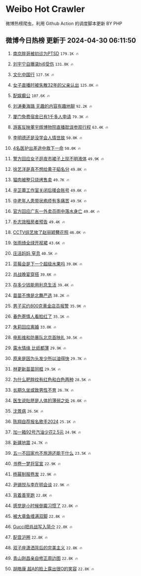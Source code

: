 # Weibo Hot Crawler 



微博热榜爬虫，利用 Github Action 的调度脚本更新 BY PHP 


## 微博今日热榜 更新于 2024-04-30 06:11:50 
1. [南京胖哥被初诊为PTSD](https://s.weibo.com/weibo?q=%23%E5%8D%97%E4%BA%AC%E8%83%96%E5%93%A5%E8%A2%AB%E5%88%9D%E8%AF%8A%E4%B8%BAPTSD%23&t=31&band_rank=1&Refer=top) `179.1K 🔥` 

1. [刘宇宁自曝录hi6受伤](https://s.weibo.com/weibo?q=%23%E5%88%98%E5%AE%87%E5%AE%81%E8%87%AA%E6%9B%9D%E5%BD%95hi6%E5%8F%97%E4%BC%A4%23&t=31&band_rank=2&Refer=top) `131.8K 🔥` 

1. [文化中国行](https://s.weibo.com/weibo?q=%23%E6%96%87%E5%8C%96%E4%B8%AD%E5%9B%BD%E8%A1%8C%23&t=31&band_rank=3&Refer=top) `127.5K 🔥` 

1. [女子直播时被失散32年的父亲认出](https://s.weibo.com/weibo?q=%23%E5%A5%B3%E5%AD%90%E7%9B%B4%E6%92%AD%E6%97%B6%E8%A2%AB%E5%A4%B1%E6%95%A332%E5%B9%B4%E7%9A%84%E7%88%B6%E4%BA%B2%E8%AE%A4%E5%87%BA%23&t=31&band_rank=4&Refer=top) `125.0K 🔥` 

1. [配娱癫公](https://s.weibo.com/weibo?q=%23%E9%85%8D%E5%A8%B1%E7%99%AB%E5%85%AC%23&t=31&band_rank=5&Refer=top) `107.6K 🔥` 

1. [刘涛秦海璐 无趣的内容有趣地聊](https://s.weibo.com/weibo?q=%E5%88%98%E6%B6%9B%E7%A7%A6%E6%B5%B7%E7%92%90%20%E6%97%A0%E8%B6%A3%E7%9A%84%E5%86%85%E5%AE%B9%E6%9C%89%E8%B6%A3%E5%9C%B0%E8%81%8A&t=31&band_rank=6&Refer=top) `92.2K 🔥` 

1. [厦门免费宿舍已有1千多人申请](https://s.weibo.com/weibo?q=%23%E5%8E%A6%E9%97%A8%E5%85%8D%E8%B4%B9%E5%AE%BF%E8%88%8D%E5%B7%B2%E6%9C%891%E5%8D%83%E5%A4%9A%E4%BA%BA%E7%94%B3%E8%AF%B7%23&t=31&band_rank=7&Refer=top) `79.3K 🔥` 

1. [游客反映董宇辉博物院直播耽误参观行程](https://s.weibo.com/weibo?q=%23%E6%B8%B8%E5%AE%A2%E5%8F%8D%E6%98%A0%E8%91%A3%E5%AE%87%E8%BE%89%E5%8D%9A%E7%89%A9%E9%99%A2%E7%9B%B4%E6%92%AD%E8%80%BD%E8%AF%AF%E5%8F%82%E8%A7%82%E8%A1%8C%E7%A8%8B%23&t=31&band_rank=8&Refer=top) `63.4K 🔥` 

1. [李明德还是没学会人情世故](https://s.weibo.com/weibo?q=%23%E6%9D%8E%E6%98%8E%E5%BE%B7%E8%BF%98%E6%98%AF%E6%B2%A1%E5%AD%A6%E4%BC%9A%E4%BA%BA%E6%83%85%E4%B8%96%E6%95%85%23&t=31&band_rank=9&Refer=top) `50.0K 🔥` 

1. [4名医护出差途中救下一命](https://s.weibo.com/weibo?q=%234%E5%90%8D%E5%8C%BB%E6%8A%A4%E5%87%BA%E5%B7%AE%E9%80%94%E4%B8%AD%E6%95%91%E4%B8%8B%E4%B8%80%E5%91%BD%23&t=31&band_rank=10&Refer=top) `50.0K 🔥` 

1. [警方回应女子逛夜市裙子上现不明液体](https://s.weibo.com/weibo?q=%23%E8%AD%A6%E6%96%B9%E5%9B%9E%E5%BA%94%E5%A5%B3%E5%AD%90%E9%80%9B%E5%A4%9C%E5%B8%82%E8%A3%99%E5%AD%90%E4%B8%8A%E7%8E%B0%E4%B8%8D%E6%98%8E%E6%B6%B2%E4%BD%93%23&t=31&band_rank=11&Refer=top) `49.9K 🔥` 

1. [徐艺洋是真不想给黄子韬名分](https://s.weibo.com/weibo?q=%E5%BE%90%E8%89%BA%E6%B4%8B%E6%98%AF%E7%9C%9F%E4%B8%8D%E6%83%B3%E7%BB%99%E9%BB%84%E5%AD%90%E9%9F%AC%E5%90%8D%E5%88%86&t=31&band_rank=12&Refer=top) `49.8K 🔥` 

1. [猫肉被整只烧烤售卖](https://s.weibo.com/weibo?q=%23%E7%8C%AB%E8%82%89%E8%A2%AB%E6%95%B4%E5%8F%AA%E7%83%A7%E7%83%A4%E5%94%AE%E5%8D%96%23&t=31&band_rank=13&Refer=top) `49.7K 🔥` 

1. [辛芷蕾工作室关闭后援会账号](https://s.weibo.com/weibo?q=%23%E8%BE%9B%E8%8A%B7%E8%95%BE%E5%B7%A5%E4%BD%9C%E5%AE%A4%E5%85%B3%E9%97%AD%E5%90%8E%E6%8F%B4%E4%BC%9A%E8%B4%A6%E5%8F%B7%23&t=31&band_rank=14&Refer=top) `49.6K 🔥` 

1. [中老年人患带状疱疹有多痛苦](https://s.weibo.com/weibo?q=%23%E4%B8%AD%E8%80%81%E5%B9%B4%E4%BA%BA%E6%82%A3%E5%B8%A6%E7%8A%B6%E7%96%B1%E7%96%B9%E6%9C%89%E5%A4%9A%E7%97%9B%E8%8B%A6%23&t=31&band_rank=15&Refer=top) `49.5K 🔥` 

1. [官方回应广东一外卖员雨中落水身亡](https://s.weibo.com/weibo?q=%23%E5%AE%98%E6%96%B9%E5%9B%9E%E5%BA%94%E5%B9%BF%E4%B8%9C%E4%B8%80%E5%A4%96%E5%8D%96%E5%91%98%E9%9B%A8%E4%B8%AD%E8%90%BD%E6%B0%B4%E8%BA%AB%E4%BA%A1%23&t=31&band_rank=16&Refer=top) `49.4K 🔥` 

1. [朴志效租房者预告](https://s.weibo.com/weibo?q=%E6%9C%B4%E5%BF%97%E6%95%88%E7%A7%9F%E6%88%BF%E8%80%85%E9%A2%84%E5%91%8A&t=31&band_rank=17&Refer=top) `49.4K 🔥` 

1. [CCTV综艺放了赵丽颖簪花照](https://s.weibo.com/weibo?q=%23CCTV%E7%BB%BC%E8%89%BA%E6%94%BE%E4%BA%86%E8%B5%B5%E4%B8%BD%E9%A2%96%E7%B0%AA%E8%8A%B1%E7%85%A7%23&t=31&band_rank=18&Refer=top) `46.0K 🔥` 

1. [张雨绮全绿开衩裙](https://s.weibo.com/weibo?q=%23%E5%BC%A0%E9%9B%A8%E7%BB%AE%E5%85%A8%E7%BB%BF%E5%BC%80%E8%A1%A9%E8%A3%99%23&t=31&band_rank=19&Refer=top) `43.6K 🔥` 

1. [庄洁妈妈 窒息](https://s.weibo.com/weibo?q=%E5%BA%84%E6%B4%81%E5%A6%88%E5%A6%88%20%E7%AA%92%E6%81%AF&t=31&band_rank=20&Refer=top) `40.5K 🔥` 

1. [蓝莓会是下一个超级水果吗](https://s.weibo.com/weibo?q=%23%E8%93%9D%E8%8E%93%E4%BC%9A%E6%98%AF%E4%B8%8B%E4%B8%80%E4%B8%AA%E8%B6%85%E7%BA%A7%E6%B0%B4%E6%9E%9C%E5%90%97%23&t=31&band_rank=21&Refer=top) `39.8K 🔥` 

1. [肖战晚宴穿搭](https://s.weibo.com/weibo?q=%23%E8%82%96%E6%88%98%E6%99%9A%E5%AE%B4%E7%A9%BF%E6%90%AD%23&t=31&band_rank=22&Refer=top) `39.6K 🔥` 

1. [存多少钱能用利息生活](https://s.weibo.com/weibo?q=%23%E5%AD%98%E5%A4%9A%E5%B0%91%E9%92%B1%E8%83%BD%E7%94%A8%E5%88%A9%E6%81%AF%E7%94%9F%E6%B4%BB%23&t=31&band_rank=23&Refer=top) `39.4K 🔥` 

1. [苗苗不愧是北舞严选](https://s.weibo.com/weibo?q=%23%E8%8B%97%E8%8B%97%E4%B8%8D%E6%84%A7%E6%98%AF%E5%8C%97%E8%88%9E%E4%B8%A5%E9%80%89%23&t=31&band_rank=24&Refer=top) `38.2K 🔥` 

1. [男子买约800克黄金店员报警](https://s.weibo.com/weibo?q=%23%E7%94%B7%E5%AD%90%E4%B9%B0%E7%BA%A6800%E5%85%8B%E9%BB%84%E9%87%91%E5%BA%97%E5%91%98%E6%8A%A5%E8%AD%A6%23&t=31&band_rank=25&Refer=top) `35.9K 🔥` 

1. [春色寄情人看脸红了](https://s.weibo.com/weibo?q=%23%E6%98%A5%E8%89%B2%E5%AF%84%E6%83%85%E4%BA%BA%E7%9C%8B%E8%84%B8%E7%BA%A2%E4%BA%86%23&t=31&band_rank=26&Refer=top) `35.1K 🔥` 

1. [朱莉回应离婚](https://s.weibo.com/weibo?q=%23%E6%9C%B1%E8%8E%89%E5%9B%9E%E5%BA%94%E7%A6%BB%E5%A9%9A%23&t=31&band_rank=27&Refer=top) `33.0K 🔥` 

1. [电影维和防暴队北京首映礼](https://s.weibo.com/weibo?q=%23%E7%94%B5%E5%BD%B1%E7%BB%B4%E5%92%8C%E9%98%B2%E6%9A%B4%E9%98%9F%E5%8C%97%E4%BA%AC%E9%A6%96%E6%98%A0%E7%A4%BC%23&t=31&band_rank=28&Refer=top) `30.5K 🔥` 

1. [露水情缘 比纸都薄](https://s.weibo.com/weibo?q=%E9%9C%B2%E6%B0%B4%E6%83%85%E7%BC%98%20%E6%AF%94%E7%BA%B8%E9%83%BD%E8%96%84&t=31&band_rank=29&Refer=top) `29.9K 🔥` 

1. [原来是因为头发少所以油得快](https://s.weibo.com/weibo?q=%23%E5%8E%9F%E6%9D%A5%E6%98%AF%E5%9B%A0%E4%B8%BA%E5%A4%B4%E5%8F%91%E5%B0%91%E6%89%80%E4%BB%A5%E6%B2%B9%E5%BE%97%E5%BF%AB%23&t=31&band_rank=30&Refer=top) `29.7K 🔥` 

1. [林更新苗苗同框](https://s.weibo.com/weibo?q=%23%E6%9E%97%E6%9B%B4%E6%96%B0%E8%8B%97%E8%8B%97%E5%90%8C%E6%A1%86%23&t=31&band_rank=31&Refer=top) `29.5K 🔥` 

1. [为什么肥胖纹有红色和白色两种](https://s.weibo.com/weibo?q=%23%E4%B8%BA%E4%BB%80%E4%B9%88%E8%82%A5%E8%83%96%E7%BA%B9%E6%9C%89%E7%BA%A2%E8%89%B2%E5%92%8C%E7%99%BD%E8%89%B2%E4%B8%A4%E7%A7%8D%23&t=31&band_rank=32&Refer=top) `28.5K 🔥` 

1. [长期久坐或致男性不育](https://s.weibo.com/weibo?q=%23%E9%95%BF%E6%9C%9F%E4%B9%85%E5%9D%90%E6%88%96%E8%87%B4%E7%94%B7%E6%80%A7%E4%B8%8D%E8%82%B2%23&t=31&band_rank=33&Refer=top) `26.7K 🔥` 

1. [医生说肚脐是人体的薄弱之处](https://s.weibo.com/weibo?q=%23%E5%8C%BB%E7%94%9F%E8%AF%B4%E8%82%9A%E8%84%90%E6%98%AF%E4%BA%BA%E4%BD%93%E7%9A%84%E8%96%84%E5%BC%B1%E4%B9%8B%E5%A4%84%23&t=31&band_rank=34&Refer=top) `26.6K 🔥` 

1. [沈景病](https://s.weibo.com/weibo?q=%E6%B2%88%E6%99%AF%E7%97%85&t=31&band_rank=35&Refer=top) `26.5K 🔥` 

1. [陈翔自荐报名歌手2024](https://s.weibo.com/weibo?q=%23%E9%99%88%E7%BF%94%E8%87%AA%E8%8D%90%E6%8A%A5%E5%90%8D%E6%AD%8C%E6%89%8B2024%23&t=31&band_rank=36&Refer=top) `25.1K 🔥` 

1. [加一箱92号汽油少花2.5元](https://s.weibo.com/weibo?q=%23%E5%8A%A0%E4%B8%80%E7%AE%B192%E5%8F%B7%E6%B1%BD%E6%B2%B9%E5%B0%91%E8%8A%B12.5%E5%85%83%23&t=31&band_rank=37&Refer=top) `24.9K 🔥` 

1. [新疆地震](https://s.weibo.com/weibo?q=%E6%96%B0%E7%96%86%E5%9C%B0%E9%9C%87&t=31&band_rank=38&Refer=top) `24.7K 🔥` 

1. [五一不回家也不旅游还能干什么](https://s.weibo.com/weibo?q=%23%E4%BA%94%E4%B8%80%E4%B8%8D%E5%9B%9E%E5%AE%B6%E4%B9%9F%E4%B8%8D%E6%97%85%E6%B8%B8%E8%BF%98%E8%83%BD%E5%B9%B2%E4%BB%80%E4%B9%88%23&t=31&band_rank=39&Refer=top) `23.5K 🔥` 

1. [书卷一梦将官宣](https://s.weibo.com/weibo?q=%23%E4%B9%A6%E5%8D%B7%E4%B8%80%E6%A2%A6%E5%B0%86%E5%AE%98%E5%AE%A3%23&t=31&band_rank=40&Refer=top) `22.9K 🔥` 

1. [杨幂制服卷发](https://s.weibo.com/weibo?q=%23%E6%9D%A8%E5%B9%82%E5%88%B6%E6%9C%8D%E5%8D%B7%E5%8F%91%23&t=31&band_rank=41&Refer=top) `22.9K 🔥` 

1. [尹锡悦与李在明会谈](https://s.weibo.com/weibo?q=%23%E5%B0%B9%E9%94%A1%E6%82%A6%E4%B8%8E%E6%9D%8E%E5%9C%A8%E6%98%8E%E4%BC%9A%E8%B0%88%23&t=31&band_rank=42&Refer=top) `22.9K 🔥` 

1. [背着善宰跑](https://s.weibo.com/weibo?q=%E8%83%8C%E7%9D%80%E5%96%84%E5%AE%B0%E8%B7%91&t=31&band_rank=43&Refer=top) `22.8K 🔥` 

1. [感觉是小时候倒霉习惯了](https://s.weibo.com/weibo?q=%23%E6%84%9F%E8%A7%89%E6%98%AF%E5%B0%8F%E6%97%B6%E5%80%99%E5%80%92%E9%9C%89%E4%B9%A0%E6%83%AF%E4%BA%86%23&t=31&band_rank=44&Refer=top) `22.8K 🔥` 

1. [被大章鱼缠满双脚](https://s.weibo.com/weibo?q=%E8%A2%AB%E5%A4%A7%E7%AB%A0%E9%B1%BC%E7%BC%A0%E6%BB%A1%E5%8F%8C%E8%84%9A&t=31&band_rank=45&Refer=top) `22.8K 🔥` 

1. [Gucci把肖战写入简介](https://s.weibo.com/weibo?q=%23Gucci%E6%8A%8A%E8%82%96%E6%88%98%E5%86%99%E5%85%A5%E7%AE%80%E4%BB%8B%23&t=31&band_rank=46&Refer=top) `22.8K 🔥` 

1. [配音沪圈](https://s.weibo.com/weibo?q=%E9%85%8D%E9%9F%B3%E6%B2%AA%E5%9C%88&t=31&band_rank=47&Refer=top) `22.8K 🔥` 

1. [双子座潇洒背后的完美主义](https://s.weibo.com/weibo?q=%23%E5%8F%8C%E5%AD%90%E5%BA%A7%E6%BD%87%E6%B4%92%E8%83%8C%E5%90%8E%E7%9A%84%E5%AE%8C%E7%BE%8E%E4%B8%BB%E4%B9%89%23&t=31&band_rank=48&Refer=top) `22.8K 🔥` 

1. [青山刚昌亲自修正周边图](https://s.weibo.com/weibo?q=%E9%9D%92%E5%B1%B1%E5%88%9A%E6%98%8C%E4%BA%B2%E8%87%AA%E4%BF%AE%E6%AD%A3%E5%91%A8%E8%BE%B9%E5%9B%BE&t=31&band_rank=49&Refer=top) `22.8K 🔥` 

1. [胡皓康 超A的脸上露出很O的笑容](https://s.weibo.com/weibo?q=%E8%83%A1%E7%9A%93%E5%BA%B7%20%E8%B6%85A%E7%9A%84%E8%84%B8%E4%B8%8A%E9%9C%B2%E5%87%BA%E5%BE%88O%E7%9A%84%E7%AC%91%E5%AE%B9&t=31&band_rank=50&Refer=top) `22.8K 🔥` 

